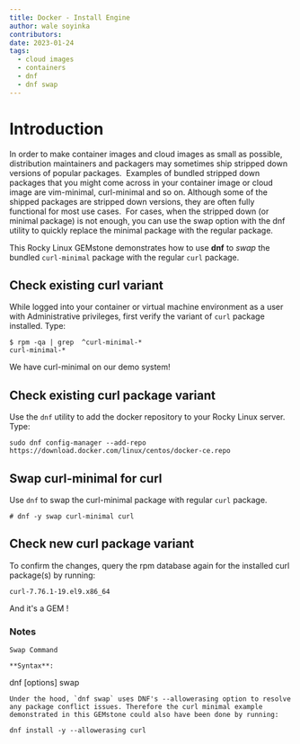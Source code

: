 ```yaml
---
title: Docker - Install Engine
author: wale soyinka
contributors:
date: 2023-01-24
tags:
  - cloud images
  - containers
  - dnf
  - dnf swap
---
```



# Introduction

In order to make container images and cloud images as small as possible, distribution maintainers and packagers may sometimes ship stripped down versions of popular packages.  Examples of bundled stripped down packages that you might come across in your container image or cloud image are vim-minimal, curl-minimal and so on.
Although some of the shipped packages are stripped down versions, they are often fully functional for most use cases. 
For cases, when the stripped down (or minimal package) is not enough, you can use the swap option with the dnf utility to quickly replace the minimal package with the regular package.

This Rocky Linux GEMstone demonstrates how to use **dnf** to _swap_ the bundled `curl-minimal` package with the regular `curl` package.


## Check existing curl variant

While logged into your container or virtual machine environment as a user with Administrative privileges, first verify the variant of `curl` package installed. Type:

```
$ rpm -qa | grep  ^curl-minimal-*
curl-minimal-*
```

We have curl-minimal on our demo system!


## Check existing curl package variant

Use the `dnf` utility to add the docker repository to your Rocky Linux server. Type:

```
sudo dnf config-manager --add-repo https://download.docker.com/linux/centos/docker-ce.repo
```

## Swap curl-minimal for curl

Use `dnf` to swap the curl-minimal package with regular `curl` package.

```
# dnf -y swap curl-minimal curl

```

## Check new curl package variant

To confirm the changes, query the rpm database again for the installed curl package(s) by running:
```# rpm -qa | grep  ^curl
curl-7.76.1-19.el9.x86_64
```


And it's a GEM !


### Notes

```
Swap Command

**Syntax**:

```
dnf [options] swap <package-to-be-removed> <replacement-package>
```
Under the hood, `dnf swap` uses DNF's --allowerasing option to resolve any package conflict issues. Therefore the curl minimal example demonstrated in this GEMstone could also have been done by running:

dnf install -y --allowerasing curl
  

```



